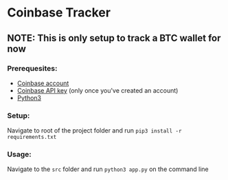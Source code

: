 # Coinbase Tracker
## NOTE: This is only setup to track a BTC wallet for now
### Prerequesites:
* [Coinbase account](https://www.coinbase.com/signup)
* [Coinbase API key](https://www.coinbase.com/settings/api) (only once you've created an account)
* [Python3](https://www.python.org/downloads)
### Setup:
Navigate to root of the project folder and run `pip3 install -r requirements.txt`
### Usage:
Navigate to the `src` folder and run `python3 app.py` on the command line